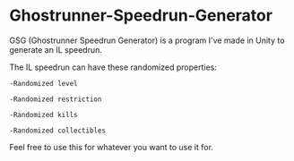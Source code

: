 # Ghostrunner-Speedrun-Generator

GSG (Ghostrunner Speedrun Generator) is a program I've made in Unity to generate an IL speedrun.

The IL speedrun can have these randomized properties:

    -Randomized level
  
    -Randomized restriction
  
    -Randomized kills
  
    -Randomized collectibles

Feel free to use this for whatever you want to use it for.
